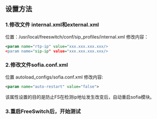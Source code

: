 ## 设置方法
### 1.修改文件 internal.xml和external.xml
位置：/usr/local/freeswitch/conf/sip_profiles/internal.xml
修改内容：<br/>
```xml
<param name="rtp-ip" value="xxx.xxx.xxx.xxx/>
<param name="sip-ip" value="xxx.xxx.xxx.xxx/>
```
### 2.修改文件sofia.conf.xml
位置 autoload_configs/sofia.conf.xml
修改内容:<br/>
```xml
<param name="auto-restart" value="false">

```
该属性设置的目的是防止FS在检测ip地址发生改变后，自动重启sofia模块。
### 3.重启FreeSwitch后，开始测试